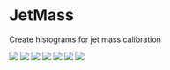 # JetMass
Create histograms for jet mass calibration

![](https://media.giphy.com/media/TT7JW4Qm7uaNW/giphy.gif)
![](https://media.giphy.com/media/kMSyCATSq9SEw/giphy.gif)
![](https://media.giphy.com/media/3o6vY3dhreleTMsyly/giphy.gif)
![](https://media.giphy.com/media/xT0xeLic6UJN28X3Es/giphy.gif)
![](https://media.giphy.com/media/l0HUnbD4Wl46253hu/giphy.gif)
![](https://media.giphy.com/media/AibYllX0byOg3fxUGg/source.gif)
![](https://media.giphy.com/media/qRzpp3oYeEu7S/source.gif)
